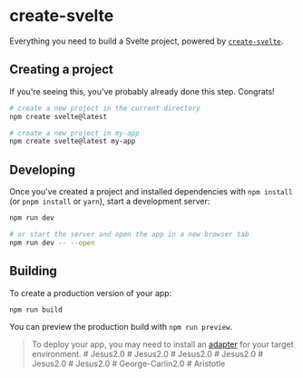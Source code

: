 # create-svelte

Everything you need to build a Svelte project, powered by [`create-svelte`](https://github.com/sveltejs/kit/tree/master/packages/create-svelte).

## Creating a project

If you're seeing this, you've probably already done this step. Congrats!

```bash
# create a new project in the current directory
npm create svelte@latest

# create a new project in my-app
npm create svelte@latest my-app
```

## Developing

Once you've created a project and installed dependencies with `npm install` (or `pnpm install` or `yarn`), start a development server:

```bash
npm run dev

# or start the server and open the app in a new browser tab
npm run dev -- --open
```

## Building

To create a production version of your app:

```bash
npm run build
```

You can preview the production build with `npm run preview`.

> To deploy your app, you may need to install an [adapter](https://kit.svelte.dev/docs/adapters) for your target environment.
#   J e s u s 2 . 0  
 #   J e s u s 2 . 0  
 #   J e s u s 2 . 0  
 #   J e s u s 2 . 0  
 #   J e s u s 2 . 0  
 #   J e s u s 2 . 0  
 #   G e o r g e - C a r l i n 2 . 0  
 # Aristotle
